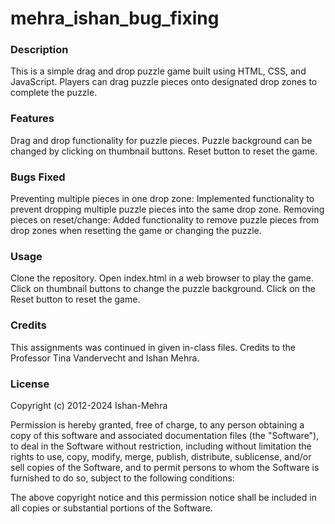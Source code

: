 # mehra_ishan_bug_fixing

### Description
This is a simple drag and drop puzzle game built using HTML, CSS, and JavaScript. Players can drag puzzle pieces onto designated drop zones to complete the puzzle.

### Features
Drag and drop functionality for puzzle pieces.
Puzzle background can be changed by clicking on thumbnail buttons.
Reset button to reset the game.
### Bugs Fixed
Preventing multiple pieces in one drop zone: Implemented functionality to prevent dropping multiple puzzle pieces into the same drop zone.
Removing pieces on reset/change: Added functionality to remove puzzle pieces from drop zones when resetting the game or changing the puzzle.
### Usage
Clone the repository.
Open index.html in a web browser to play the game.
Click on thumbnail buttons to change the puzzle background.
Click on the Reset button to reset the game.
### Credits
This assignments was continued in given in-class files. Credits to the Professor Tina Vandervecht and Ishan Mehra.

### License
Copyright (c) 2012-2024 Ishan-Mehra

Permission is hereby granted, free of charge, to any person obtaining a copy
of this software and associated documentation files (the "Software"), to deal
in the Software without restriction, including without limitation the rights
to use, copy, modify, merge, publish, distribute, sublicense, and/or sell
copies of the Software, and to permit persons to whom the Software is
furnished to do so, subject to the following conditions:

The above copyright notice and this permission notice shall be included in all
copies or substantial portions of the Software.